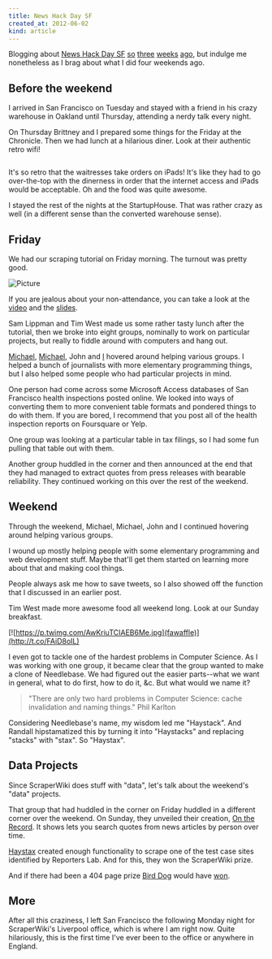 ```yaml
---
title: News Hack Day SF
created_at: 2012-06-02
kind: article
---
```


Blogging about [News Hack Day SF](http://newshackdaysf.tumblr.com)
[so](http://www.civicplayground.com/2012/06/25/we-liberated-the-data-at-newshack/)
[three](http://allthingsd.com/20120626/it-may-not-be-televised-but-the-journalism-revolution-will-be-hacked/)
[weeks](http://newshackdaysf.tumblr.com/post/25857744845/thank-you-newshack-day-wraps-up)
[ago](http://kiranb.scripts.mit.edu/blog/?p=359),
but indulge me nonetheless as I brag about what I did four weekends ago.

## Before the weekend

I arrived in San Francisco on Tuesday and stayed with a friend in his
crazy warehouse in Oakland until Thursday, attending a nerdy talk every night.

On Thursday Brittney and I prepared some things for the Friday at the Chronicle.
Then we had lunch at a hilarious diner. Look at their authentic retro wifi!

![]()

It's so retro that the waitresses take orders on iPads!
It's like they had to go over-the-top with the dinerness in order that the
internet access and iPads would be acceptable.
Oh and the food was quite awesome.

I stayed the rest of the nights at the StartupHouse. That was rather crazy as well
(in a different sense than the converted warehouse sense).

## Friday
We had our scraping tutorial on Friday morning. The turnout was pretty good.

![Picture](aoeu)

If you are jealous about your non-attendance, you can take a look at the
[video](foo) and the [slides](http://scraperwiki.thomaslevine.com).

Sam Lippman and Tim West made us some rather tasty lunch after the tutorial,
then we broke into eight groups, nominally to work on particular projects,
but really to fiddle around with computers and hang out.

[Michael](http://www.majorplanetstudios.org), [Michael](http://www.mikejcorey.com),
John and [I](http://thomaslevine.com) hovered around helping various groups.
I helped a bunch of journalists with more elementary programming things,
but I also helped some people who had particular projects in mind.

One person had come across some Microsoft Access databases of San Francisco health inspections
posted online. We looked into ways of converting them to more convenient
table formats and pondered things to do with them. If you are bored, I
recommend that you post all of the health inspection reports on Foursquare or Yelp.

One group was looking at a particular table in tax filings, so I
had some fun pulling that table out with them.

Another group huddled in the corner and then announced at the end that they
had managed to extract quotes from press releases with bearable reliability.
They continued working on this over the rest of the weekend.

## Weekend

Through the weekend, Michael, Michael, John and I continued hovering around
helping various groups.

I wound up mostly helping people with some elementary programming and web
development stuff. Maybe that'll get them started on learning more about
that and making cool things.

People always ask me how to save tweets, so I also showed off the function
that I discussed in an earlier post.

Tim West made more awesome food all weekend long. Look at our Sunday breakfast.

[![https://p.twimg.com/AwKriuTCIAEB6Me.jpg](fawaffle)](http://t.co/FAiD8oIL)

I even got to tackle one of the hardest problems in Computer Science. As I was
working with one group, it became clear that the group wanted to make a clone
of Needlebase. We had figured out the easier parts--what we want in general,
what to do first, how to do it, &c. But what would we name it?

>  "There are only two hard problems in Computer Science: cache invalidation and naming things."
>  Phil Karlton

Considering Needlebase's name, my wisdom led me "Haystack". And Randall
hipstamatized this by turning it into "Haystacks" and replacing "stacks"
with "stax". So "Haystax".

## Data Projects

Since ScraperWiki does stuff with "data", let's talk about the weekend's "data" projects.

That group that had huddled in the corner on Friday huddled in a different
corner over the weekend. On Sunday, they unveiled their creation,
[On the Record](https://github.com/alexredstone/on-the-record).
It shows lets you search quotes from news articles by person over time.

[Haystax](http://haystaxdata.org) created enough functionality to scrape one
of the test case sites identified by Reporters Lab. And for this, they won
the ScraperWiki prize.

And if there had been a 404 page prize [Bird Dog](http://birddogit.herokuapp.com)
would have [won](http://birddogit.herokuapp.com/404.html).

## More

After all this craziness, I left San Francisco the following Monday night
for ScraperWiki's Liverpool office, which is where I am right now. Quite
hilariously, this is the first time I've ever been to the office or anywhere
in England.

